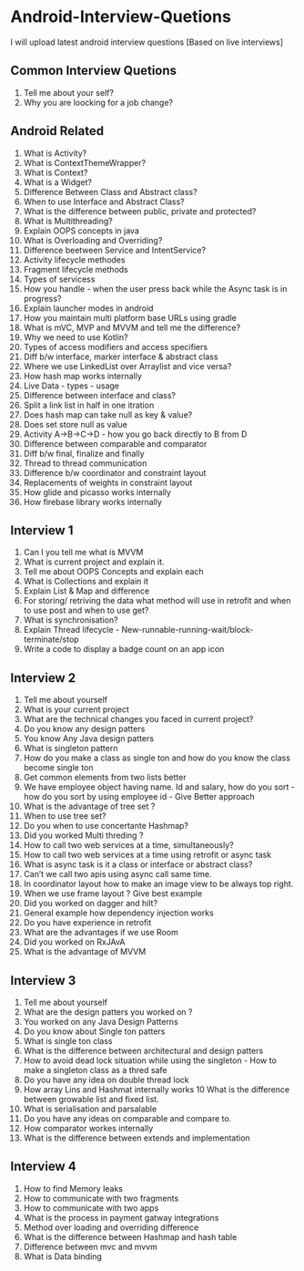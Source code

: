 # Android-Interview-Quetions
I will upload latest android interview questions [Based on live interviews]

## Common Interview Quetions 

1. Tell me about your self?
2. Why you are loocking for a job change?

## Android Related

1. What is Activity?
2. What is ContextThemeWrapper?
3. What is Context?
4. What is a Widget?
5. Difference Between Class and Abstract class?
6. When to use Interface and Abstract Class?
7. What is the difference between public, private and protected?
8. What is Multithreading?
9. Explain OOPS concepts in java
10. What is Overloading and Overriding?
11. Difference beetween Service and IntentService?
12. Activity lifecycle methodes 
13. Fragment lifecycle methods
14. Types of servicess
15. How you handle - when the user press back while the Async task is in progress?
16. Explain launcher modes in android
17. How you maintain multi platform base URLs using gradle
18. What is mVC, MVP and MVVM and tell me the difference?
19. Why we need to use Kotlin?
20. Types of access modifiers and access specifiers
21. Diff b/w interface, marker interface & abstract class
22. Where we use LinkedList over Arraylist and vice versa?
23. How hash map works internally
24. Live Data - types - usage
25. Difference between interface and class? 
26. Split a link list in half in one itration
27. Does hash map can take null as key & value?
28. Does set store null as value
29. Activity A->B->C->D - how you go back directly to B from D
30. Difference between comparable and comparator
31. Diff b/w final, finalize and finally
32. Thread to thread communication
33. Difference b/w coordinator and constraint layout
34. Replacements of weights in constraint layout
35. How glide and picasso works internally
36. How firebase library works internally




## Interview 1
1. Can I you tell me what is MVVM
2. What is current project and explain it.
3. Tell me about OOPS Concepts and explain each 
4. What is Collections and explain it
5. Explain List & Map and difference 
6. For storing/ retriving the data what method will use in retrofit and when to use post and when to use get?
7. What is synchronisation? 
8. Explain Thread lifecycle - New-runnable-running-wait/block-terminate/stop
9. Write a code to display a badge count on an app icon



## Interview 2

1. Tell me about yourself
2. What is your current project
3. What are the technical changes you faced in current project?
4. Do you know any design patters 
5. You know Any Java design patters 
6. What is singleton pattern
7. How do you make a class as single ton and how do you know the class become single ton
8. Get common elements from two lists better 
9. We have employee object having name. Id and salary, how do you sort - how do you sort by using employee id - Give Better approach
10. What is the advantage of tree set ?
11. When to use tree set?
12. Do you when to use concertante Hashmap?
13. Did you worked Multi threding ?
14. How to call two web services at a time, simultaneously?
15. How to call two web services at a time using retrofit or async task
16. What is async task is it a class or interface or abstract class?
17. Can’t we call two apis using async call same time.
18. In coordinator layout how to make an image view to be always top right.
19. When we use frame layout ? Give best example 
20. Did you worked on dagger and hilt?
21. General example how dependency injection works
22. Do you have experience in retrofit
23. What are the advantages if we use Room
24. Did you worked on RxJAvA
25. What is the advantage of MVVM



## Interview 3


1. Tell me about yourself 
2. What are the design patters you worked on ?
3. You worked on any Java Design Patterns 
4. Do you know about Single ton patters 
5. What is single ton class
6. What is the difference between architectural and design patters 
7. How to avoid dead lock situation while using the singleton - How to make a singleton class  as a thred safe
8. Do you have any idea on double thread lock 
9. How array Lins and Hashmat internally works 
10 What is the difference between growable list and fixed list.
11. What is serialisation and parsalable 
12. Do you have any ideas on comparable and compare to.
13. How comparator workes internally
14. What is the difference between extends and implementation


## Interview 4
1. How to find Memory leaks 
2. How to communicate with two fragments 
3. How to communicate with two apps
4. What is the process in payment gatway integrations 
5. Method over loading and overriding difference 
6. What is the difference between Hashmap and hash table
7. Difference between mvc and mvvm
8. What is Data binding







